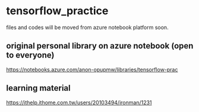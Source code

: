 # tensorflow_practice
files and codes will be moved from azure notebook platform soon.

## original personal library on azure notebook (open to everyone)
https://notebooks.azure.com/anon-opupmw/libraries/tensorflow-prac





## learning material
https://ithelp.ithome.com.tw/users/20103494/ironman/1231
